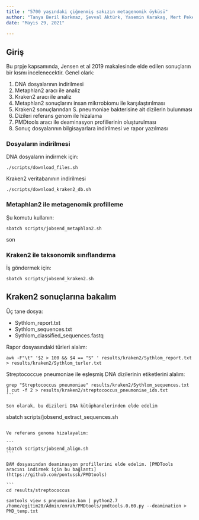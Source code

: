 ```yaml
---
title : "5700 yaşındaki çiğnenmiş sakızın metagenomik öyküsü"
author: "Tanya Beril Korkmaz, Şevval Aktürk, Yasemin Karakaş, Mert Peker ve Emrah Kırdök"
date: "Mayıs 29, 2021"

---
```



## Giriş

Bu prpje kapsamında, Jensen et al 2019 makalesinde elde edilen sonuçların bir kısmı incelenecektir. Genel olark:

1. DNA dosyalarının indirilmesi
2. Metaphlan2 aracı ile analiz
3. Kraken2 aracı ile analiz
4. Metaphlan2 sonuçlarını insan mikrrobiomu ile karşılaştırılması
5. Kraken2 sonuçlarından S. pneumoniae bakterisine ait dizilerin bulunması
6. Dizileri referans genom ile hizalama
7. PMDtools aracı ile deaminasyon profillerinin oluşturulması
8. Sonuç dosyalarının bilgisayarlara indirilmesi ve rapor yazılması

### Dosyaların indirilmesi

DNA dosyaların indirmek için:

``` 
./scripts/download_files.sh
```


Kraken2 veritabanının indirilmesi

```
./scripts/download_kraken2_db.sh
```

### Metaphlan2 ile metagenomik profilleme

Şu komutu kullanın:

``` 
sbatch scripts/jobsend_metaphlan2.sh
```

son

### Kraken2 ile taksonomik sınıflandırma

İş göndermek için:

```
sbatch scripts/jobsend_kraken2.sh
```

## Kraken2 sonuçlarına bakalım

Üç tane dosya:

- Sythlom_report.txt
- Sythlom_sequences.txt
- Sythlom_classified_sequences.fastq


Rapor dosyasındaki türleri alalım:

```
awk -F"\t" '$2 > 100 && $4 == "S" ' results/kraken2/Sythlom_report.txt > results/kraken2/Sythlom_turler.txt
```

Streptococcue pneumoniae ile eşleşmiş DNA dizilerinin etiketlerini alalım:

``` 
grep "Streptococcus pneumoniae" results/kraken2/Sythlom_sequences.txt | cut -f 2 > results/kraken2/streptococcus_pneumoniae_ids.txt
``` 

Son olarak, bu dizileri DNA kütüphanelerinden elde edelim

```
sbatch scripts/jobsend_extract_sequences.sh
``` 

Ve referans genoma hizalayalım:

``` 
sbatch scripts/jobsend_align.sh
``` 

BAM dosyasından deaminasyon profillerini elde edelim. [PMDTools aracını indirmek için bu bağlantı](https://github.com/pontussk/PMDtools)

```  
cd results/streptococcus
 
samtools view s_pneumoniae.bam | python2.7 /home/egitim20/Admin/emrah/PMDtools/pmdtools.0.60.py --deamination > PMD_temp.txt
```
